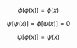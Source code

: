 
$$ \phi(\phi(x)) = \phi(x) $$

$$ \psi[\psi(x)] = \phi[\psi(x)] = 0 $$

$$ \psi[\phi(x)] = \psi(x) $$